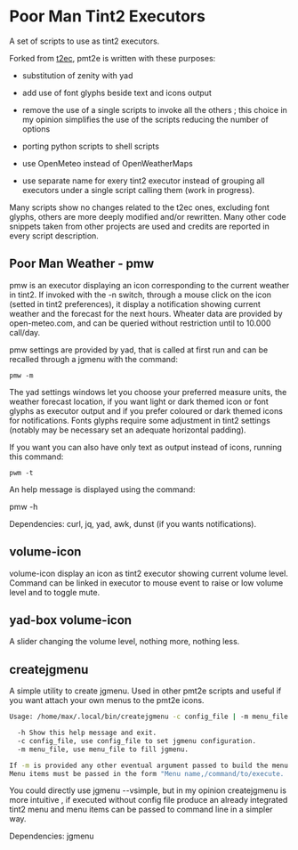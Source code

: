# Poor  Man Tint2 Executors

A set of scripts to use as tint2 executors.

Forked from [t2ec](https://github.com/nwg-piotr), pmt2e is written with these purposes:

  * substitution of zenity with yad

  * add use of font glyphs beside text and icons output

  * remove  the use of a single  scripts to invoke all the others
; this choice in my opinion simplifies  the use of the scripts reducing the  number of options

  * porting python scripts to shell scripts

  * use OpenMeteo instead of OpenWeatherMaps

  * use separate name for exery tint2 executor instead of grouping all executors under  a single script calling  them (work in progress).

Many scripts show no changes related to the t2ec ones, excluding font glyphs, others are more  deeply modified and/or rewritten. Many other code snippets taken from other projects are used and credits are reported in every script description.

##  Poor Man Weather - pmw

pmw is an executor displaying an icon corresponding to  the current weather  in tint2. If invoked with the -n switch, through a mouse click  on the icon (setted in tint2 preferences), it display a notification showing current weather and the forecast for the next hours.
Wheater data are provided by open-meteo.com,  and can be queried without restriction until to 10.000 call/day.

pmw  settings are provided by yad, that is called at first run and can be recalled  through a jgmenu with the command:

`pmw -m`

The yad settings windows let you choose your preferred  measure units, the weather forecast location, if you want light or dark themed icon or  font glyphs as executor output and if you prefer coloured or dark themed icons for notifications.
Fonts glyphs require some adjustment in tint2 settings (notably  may be necessary set an adequate horizontal padding).

If you want you can also have  only text as output instead of icons, running this command:

`pwm -t`

An help message is displayed using the command:

pmw -h

Dependencies: curl, jq, yad, awk, dunst (if you wants notifications).

##  volume-icon

volume-icon display an icon  as tint2 executor showing current volume level.  Command can be linked in executor to mouse event  to raise or low volume level and to toggle mute.

## yad-box  volume-icon

A slider changing the volume level, nothing more, nothing less.

## createjgmenu

A simple utility to create jgmenu. Used in  other pmt2e scripts and useful if you want attach your own menus to the pmt2e icons.

```bash
Usage: /home/max/.local/bin/createjgmenu -c config_file | -m menu_file | -h | list of command to feed jgmenu

  -h Show this help message and exit.
  -c config_file, use config_file to set jgmenu configuration.
  -m menu_file, use menu_file to fill jgmenu.

If -m is provided any other eventual argument passed to build the menu will be ignored.
Menu items must be passed in the form "Menu name,/command/to/execute.
```
You could directly use jgmenu --vsimple, but in my opinion createjgmenu is more intuitive , if  executed without config file produce an already integrated tint2 menu and menu items  can be passed to command line in a simpler way.

Dependencies: jgmenu






